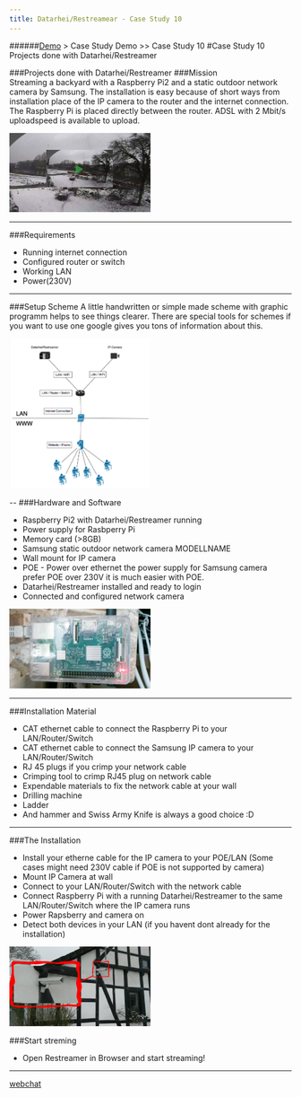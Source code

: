 ```yaml
---
title: Datarhei/Restreamear - Case Study 10
---
```

######[Demo](../docs/demo-index.html) > Case Study Demo >> Case Study 10
#Case Study 10
Projects done with Datarhei/Restreamer

###Projects done with Datarhei/Restreamer
###Mission  
Streaming a backyard with a Raspberry Pi2 and a static outdoor network camera by Samsung. The installation is easy because of short ways from installation place of the IP camera to the router and the internet connection. The Raspberry Pi is placed directly between the router. ADSL with 2 Mbit/s uploadspeed is available to upload. 

<img src="../img/case-study-1.jpg" width="50%" height="50%">

---
###Requirements
* Running internet connection
* Configured router or switch 
* Working LAN
* Power(230V)

---
###Setup Scheme
A little handwritten or simple made scheme with graphic programm helps to see things clearer. There are special tools for schemes if you want to use one google gives you tons of information about this.  

<img src="../img/learn-more-assembly-scheme.png" width="50%" height="50%"> 

--
###Hardware and Software
* Raspberry Pi2 with Datarhei/Restreamer running
* Power supply for Rasbperry Pi
* Memory card (>8GB)
* Samsung static outdoor network camera MODELLNAME
* Wall mount for IP camera
* POE - Power over ethernet the power supply for Samsung camera prefer POE over 230V it is much easier with POE. 
* Datarhei/Restreamer installed and ready to login
* Connected and configured network camera

<img src="../img/case-study-2.jpg" width="50%" height="50%">

---
###Installation Material
* CAT ethernet cable to connect the Raspberry Pi to your LAN/Router/Switch
* CAT ethernet cable to connect the Samsung IP camera to your LAN/Router/Switch
* RJ 45 plugs if you crimp your network cable
* Crimping tool to crimp RJ45 plug on network cable
* Expendable materials to fix the network cable at your wall
* Drilling machine
* Ladder
* And hammer and Swiss Army Knife is always a good choice :D

---
###The Installation
* Install your etherne cable for the IP camera to your POE/LAN (Some cases might need 230V cable if POE is not supported by camera)
* Mount IP Camera at wall
* Connect to your LAN/Router/Switch with the network cable
* Connect Raspberry Pi with a running Datarhei/Restreamer to the same LAN/Router/Switch where the IP camera runs
* Power Rapsberry and camera on
* Detect both devices in your LAN (if you havent dont already for the installation)

<img src="../img/case-study-3.jpg" width="50%" height="50%">

###Start streming
* Open Restreamer in Browser and start streaming!




---

<a target= "_blank" href="https://webchat.freenode.net/?channels=datarhei">webchat</a>